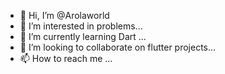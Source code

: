 - 👋 Hi, I’m @Arolaworld
- 👀 I’m interested in problems...
- 🌱 I’m currently learning Dart ...
- 💞️ I’m looking to collaborate on flutter projects...
- 📫 How to reach me ...

<!---
Arolaworld/Arolaworld is a ✨ special ✨ repository because its `README.md` (this file) appears on your GitHub profile.
You can click the Preview link to take a look at your changes.
--->
